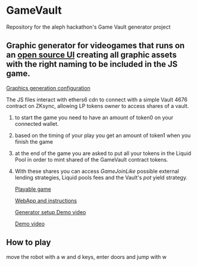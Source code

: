 # GameVault
Repository for the aleph hackathon's Game Vault generator project

## Graphic generator for videogames that runs on an [open source UI](https://www.comfy.org/) creating all graphic assets with the right naming to be included in the JS game.
[Graphics generation configuration](https://github.com/jilt/GameVault/blob/main/Graph-generator.json)

The JS files interact with ethers6 cdn to connect with a simple Vault 4676 contract on ZKsync, allowing LP tokens owner to access shares of a vault.

1) to start the game you need to have an amount of token0 on your connected wallet.
2) based on the timing of your play you get an amount of token1 when you finish the game
3) at the end of the game you are asked to put all your tokens in the Liquid Pool in order to mint shared of the GameVault contract tokens.
4) With these shares you can access *GameJoinLike* possible external lending strategies, Liquid pools fees and the Vault's *pot* yield strategy.

   [Playable game](https://jilt.github.io/GameVault/)

   [WebApp and instructions](https://www.seaart.ai/workFlowAppDetail/cvfvn2te878c73f6e09g?u_code=PILFOELI)

   [Generator setup Demo video](https://drive.google.com/file/d/1L75W9rvduy3-wXnP62Nncd3jLobutjwK/view?usp=sharing)
   
   [Demo video](https://drive.google.com/file/d/1CeDLd0Ag3nnjEpxKEV_IlkmIEXeDpVmY/view?usp=sharing)

## How to play
move the robot with a w and d keys, enter doors and jump with w
